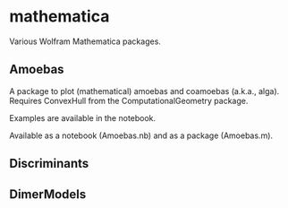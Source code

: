 # mathematica

Various Wolfram Mathematica packages.


## Amoebas

A package to plot (mathematical) amoebas and coamoebas (a.k.a., alga).
Requires ConvexHull from the ComputationalGeometry package.

Examples are available in the notebook.

Available as a notebook (Amoebas.nb) and as a package (Amoebas.m).

## Discriminants


## DimerModels